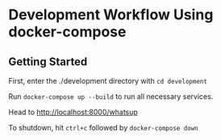 # Development Workflow Using docker-compose

## Getting Started

First, enter the ./development directory with `cd development`

Run `docker-compose up --build` to run all necessary services.

Head to [http://localhost:8000/whatsup](http://localhost:8000/whatsup)

To shutdown, hit `ctrl+c` followed by `docker-compose down`
